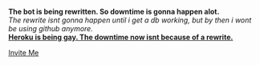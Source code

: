 <b>The bot is being rewritten. So downtime is gonna happen alot.</b> <br />
<i>The rewrite isnt gonna happen until i get a db working, but by then i wont be using github anymore.</i> <br />
<u><b>Heroku is being gay. The downtime now isnt because of a rewrite.</b></u>

[Invite Me](https://bit.ly/SbbW1101) 
